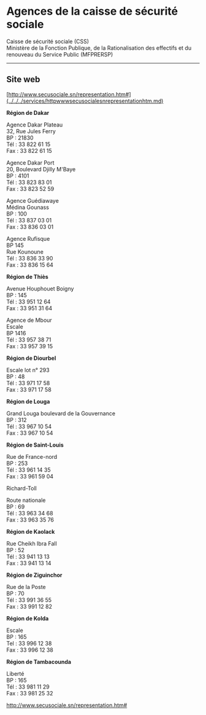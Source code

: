 # Agences de la caisse de sécurité sociale

Caisse de sécurité sociale (CSS)  
Ministère de la Fonction Publique, de la Rationalisation des effectifs et du renouveau du Service Public (MFPRERSP)  

---------------------------------------------------------------------------------------------------------------------------------------------------------

**Site web**
------------

[http://www.secusociale.sn/representation.htm#](../../../services/httpwwwsecusocialesnrepresentationhtm.md)

**Région de Dakar**  
  
Agence Dakar Plateau  
32, Rue Jules Ferry  
BP : 21830  
Tél : 33 822 61 15  
Fax : 33 822 61 15  
  
Agence Dakar Port  
20, Boulevard Djilly M'Baye  
BP : 4101  
Tél : 33 823 83 01  
Fax : 33 823 52 59  
  
Agence Guédiawaye  
Médina Gounass  
BP : 100  
Tél : 33 837 03 01  
Fax : 33 836 03 01  
  
Agence Rufisque  
BP 145  
Rue Kounoune  
Tél : 33 836 33 90  
Fax : 33 836 15 64  
  
  
**Région de Thiès**  
  
Avenue Houphouet Boigny  
BP : 145  
Tél : 33 951 12 64  
Fax : 33 951 31 64  
  
Agence de Mbour  
Escale  
BP 1416  
Tél : 33 957 38 71  
Fax : 33 957 39 15  
  
  
**Région de Diourbel**  
  
Escale lot n° 293  
BP : 48  
Tél : 33 971 17 58  
Fax : 33 971 17 58  
  
  
**Région de Louga**  
  
Grand Louga boulevard de la Gouvernance  
BP : 312  
Tél : 33 967 10 54  
Fax : 33 967 10 54  
  
  
**Région de Saint-Louis**  
  
Rue de France-nord  
BP : 253  
Tél : 33 961 14 35  
Fax : 33 961 59 04  
  
Richard-Toll  
  
Route nationale  
BP : 69  
Tél : 33 963 34 68  
Fax : 33 963 35 76  
  
  
**Région de Kaolack**  
  
Rue Cheikh Ibra Fall  
BP : 52  
Tél : 33 941 13 13  
Fax : 33 941 13 14  
  
  
**Région de Ziguinchor**  
  
Rue de la Poste  
BP : 70  
Tél : 33 991 36 55  
Fax : 33 991 12 82  
  
  
**Région de Kolda**  
  
Escale  
BP : 165  
Tel : 33 996 12 38  
Fax : 33 996 12 38  
  
  
**Région de Tambacounda**  
  
Liberté  
BP : 165  
Tél : 33 981 11 29  
Fax : 33 981 25 32  
  

http://www.secusociale.sn/representation.htm#
